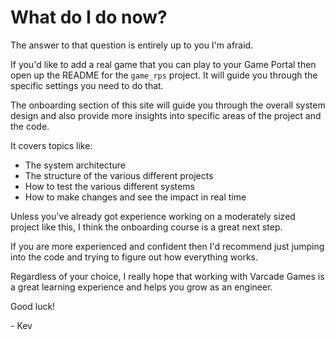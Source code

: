 # What do I do now?

The answer to that question is entirely up to you I'm afraid.

If you'd like to add a real game that you can play to your Game Portal then open up the README for the `game_rps` project. It will guide you through the specific settings you need to do that.

The onboarding section of this site will guide you through the overall system design and also provide more insights into specific areas of the project and the code. 

It covers topics like:

* The system architecture
* The structure of the various different projects
* How to test the various different systems
* How to make changes and see the impact in real time

Unless you've already got experience working on a moderately sized project like this, I think the onboarding course is a great next step.

If you are more experienced and confident then I'd recommend just jumping into the code and trying to figure out how everything works.

Regardless of your choice, I really hope that working with Varcade Games is a great learning experience and helps you grow as an engineer.

Good luck!

\- Kev

